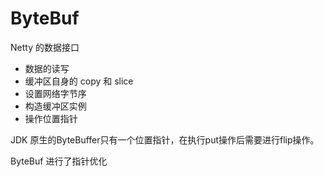 # ByteBuf
Netty 的数据接口

- 数据的读写
- 缓冲区自身的 copy 和 slice
- 设置网络字节序
- 构造缓冲区实例
- 操作位置指针

JDK 原生的ByteBuffer只有一个位置指针，在执行put操作后需要进行flip操作。

ByteBuf 进行了指针优化

##

##

##

##

## 